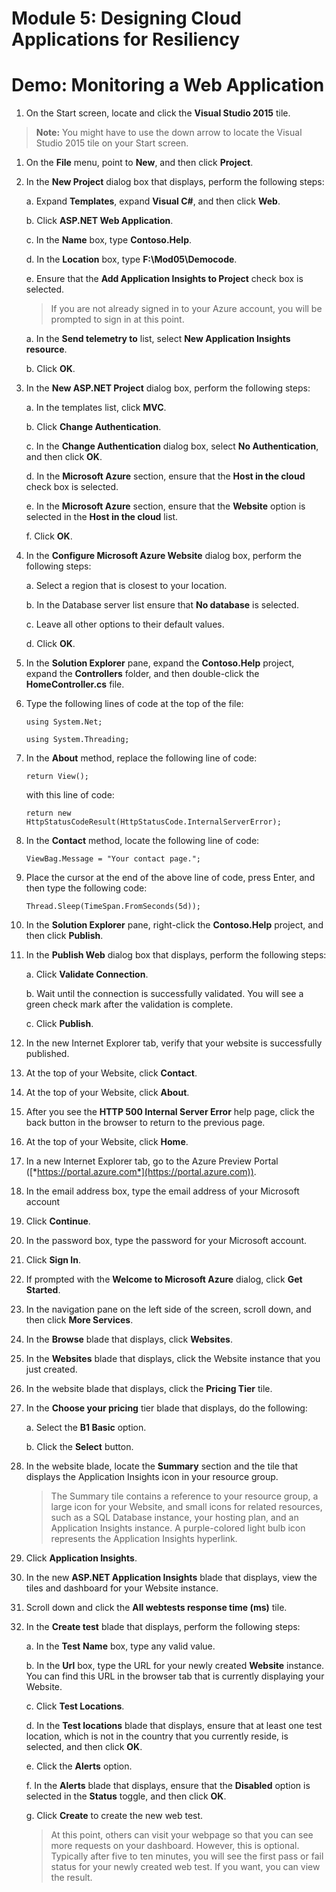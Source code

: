 # Module 5: Designing Cloud Applications for Resiliency

# Demo: Monitoring a Web Application

1. On the Start screen, locate and click the **Visual Studio 2015** tile.

  > **Note:** You might have to use the down arrow to locate the Visual Studio 2015 tile on your Start screen.
	
1.  On the **File** menu, point to **New**, and then click **Project**.

1.  In the **New Project** dialog box that displays, perform the following steps:

	a.  Expand **Templates**, expand **Visual C\#**, and then click **Web**.

	b.  Click **ASP.NET Web Application**.

	c.  In the **Name** box, type **Contoso.Help**.

	d.  In the **Location** box, type **F:\\Mod05\\Democode**.

	e.  Ensure that the **Add Application Insights to Project** check box is selected.

    > If you are not already signed in to your Azure account, you will be prompted to sign in at this point.

	a.  In the **Send telemetry to** list, select **New Application Insights resource**.

	b.  Click **OK**.

1.  In the **New ASP.NET Project** dialog box, perform the following steps:

	a.  In the templates list, click **MVC**.

	b.  Click **Change Authentication**.

	c.  In the **Change Authentication** dialog box, select **No Authentication**, and then click **OK**.

	d.  In the **Microsoft Azure** section, ensure that the **Host in the cloud** check box is selected.

	e.  In the **Microsoft Azure** section, ensure that the **Website** option is selected in the **Host in the cloud** list.

	f.  Click **OK**.

1.  In the **Configure Microsoft Azure Website** dialog box, perform the following steps:

	a.  Select a region that is closest to your location.

	b.  In the Database server list ensure that **No database** is selected.

	c.  Leave all other options to their default values.

	d.  Click **OK**.

1.  In the **Solution Explorer** pane, expand the **Contoso.Help** project, expand the **Controllers** folder, and then double-click the **HomeController.cs** file.

1.  Type the following lines of code at the top of the file:

	```
	using System.Net;

	using System.Threading;
	```

1.  In the **About** method, replace the following line of code:

	```
	return View();
	```

	with this line of code:

	```
	return new HttpStatusCodeResult(HttpStatusCode.InternalServerError);
	```

1.  In the **Contact** method, locate the following line of code:

	```
	ViewBag.Message = "Your contact page.";
	```

1.  Place the cursor at the end of the above line of code, press Enter, and then type the following code:

	```
	Thread.Sleep(TimeSpan.FromSeconds(5d));
	```

1.  In the **Solution Explorer** pane, right-click the **Contoso.Help** project, and then click **Publish**.

1.  In the **Publish Web** dialog box that displays, perform the following steps:

	a.  Click **Validate Connection**.

	b.  Wait until the connection is successfully validated. You will see a green check mark after the validation is complete.

	c.  Click **Publish**.

1.  In the new Internet Explorer tab, verify that your website is successfully published.

1.  At the top of your Website, click **Contact**.

1.  At the top of your Website, click **About**.

1.  After you see the **HTTP 500 Internal Server Error** help page, click the back button in the browser to return to the previous page.

1.  At the top of your Website, click **Home**.

1.  In a new Internet Explorer tab, go to the Azure Preview Portal ([*https://portal.azure.com*](https://portal.azure.com)).

1.  In the email address box, type the email address of your Microsoft account

1.  Click **Continue**.

1.  In the password box, type the password for your Microsoft account.

1. Click **Sign In**.

1. If prompted with the **Welcome to Microsoft Azure** dialog, click **Get Started**.

1. In the navigation pane on the left side of the screen, scroll down, and then click **More Services**.

1. In the **Browse** blade that displays, click **Websites**.

1. In the **Websites** blade that displays, click the Website instance that you just created.

1. In the website blade that displays, click the **Pricing Tier** tile.

1. In the **Choose your pricing** tier blade that displays, do the following:

	a.  Select the **B1 Basic** option.

	b.  Click the **Select** button.

1.  In the website blade, locate the **Summary** section and the tile that displays the Application Insights icon in your resource group.

	> The Summary tile contains a reference to your resource group, a large icon for your Website, and small icons for related resources, such as a SQL Database instance, your hosting plan, and an Application Insights instance. A purple-colored light bulb icon represents the Application Insights hyperlink.

1.  Click **Application Insights**.

1.  In the new **ASP.NET Application Insights** blade that displays, view the tiles and dashboard for your Website instance.

1.  Scroll down and click the **All webtests response time (ms)** tile.

1.  In the **Create test** blade that displays, perform the following steps:

	a.  In the **Test** **Name** box, type any valid value.

	b.  In the **Url** box, type the URL for your newly created **Website** instance. You can find this URL in the browser tab that is currently displaying your Website.

	c.  Click **Test Locations**.

	d.  In the **Test locations** blade that displays, ensure that at least one test location, which is not in the country that you currently reside, is selected, and then click **OK**.

	e.  Click the **Alerts** option.

	f.  In the **Alerts** blade that displays, ensure that the **Disabled** option is selected in the **Status** toggle, and then click **OK**.

	g.  Click **Create** to create the new web test.

    > At this point, others can visit your webpage so that you can see more requests on your dashboard. However, this is optional. Typically after five to ten minutes, you will see the first pass or fail status for your newly created web test. If you want, you can view the result.

